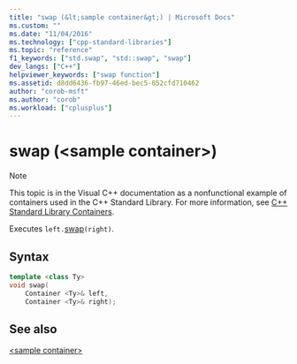 ```yaml
---
title: "swap (&lt;sample container&gt;) | Microsoft Docs"
ms.custom: ""
ms.date: "11/04/2016"
ms.technology: ["cpp-standard-libraries"]
ms.topic: "reference"
f1_keywords: ["std.swap", "std::swap", "swap"]
dev_langs: ["C++"]
helpviewer_keywords: ["swap function"]
ms.assetid: d8dd6436-fb97-46ed-bec5-052cfd710462
author: "corob-msft"
ms.author: "corob"
ms.workload: ["cplusplus"]
---
```

# swap (&lt;sample container&gt;)

> [!NOTE]
> This topic is in the Visual C++ documentation as a nonfunctional example of containers used in the C++ Standard Library. For more information, see [C++ Standard Library Containers](../standard-library/stl-containers.md).

Executes `left.`[swap](../standard-library/container-class-swap.md)`(right)`.

## Syntax

```cpp
template <class Ty>
void swap(
    Container <Ty>& left,
    Container <Ty>& right);
```

## See also

[\<sample container>](../standard-library/sample-container.md)<br/>
